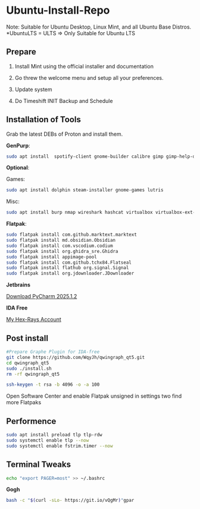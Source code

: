 # Ubuntu-Install-Repo

Note: Suitable for Ubuntu Desktop, Linux Mint, and all Ubuntu Base Distros. 
*UbuntuLTS = ULTS => Only Suitable for Ubuntu LTS

## Prepare

1. Install Mint using the official installer and documentation

2. Go threw the welcome menu and setup all your preferences.

3. Update system

4. Do Timeshift INIT Backup and Schedule

## Installation of Tools

Grab the latest DEBs of Proton and install them.

**GenPurp**:

```bash
sudo apt install  spotify-client gnome-builder calibre gimp gimp-help-de darktable handbrake obs-studio vlc filelight baobab python3-virtualenv python-pip python3 glances most dia ghex tree bleachbit ipython3 neofetch gnome-keyring android-sdk-platform-tools-common qbittorrent openssh-client chromium
```

**Optional**:

Games:

```bash
sudo apt install dolphin steam-installer gnome-games lutris
```

Misc:

```bash
sudo apt install burp nmap wireshark hashcat virtualbox virtualbox-ext-pack 
```

**Flatpak**:

```bash
sudo flatpak install com.github.marktext.marktext
sudo flatpak install md.obsidian.Obsidian 
sudo flatpak install com.vscodium.codium
sudo flatpak install org.ghidra_sre.Ghidra
sudo flatpak install appimage-pool
sudo flatpak install com.github.tchx84.Flatseal
sudo flatpak install flathub org.signal.Signal
sudo flatpak install org.jdownloader.JDownloader
```

**Jetbrains**

[Download PyCharm 2025.1.2](https://www.jetbrains.com/shop/download/PC/2025100)

**IDA Free**

[My Hex-Rays Account](https://my.hex-rays.com/dashboard/download-center/installers/9.1/ida-free)

## Post install

```bash
#Prepare Graphe Plugin for IDA-free
git clone https://github.com/WqyJh/qwingraph_qt5.git
cd qwingraph_qt5
sudo ./install.sh
rm -rf qwingraph_qt5

ssh-keygen -t rsa -b 4096 -o -a 100
```

Open Software Center and enable Flatpak unsigned in settings two find more Flatpaks 

## Performence

```bash
sudo apt install preload tlp tlp-rdw
sudo systemctl enable tlp --now
sudo systemctl enable fstrim.timer --now
```

## Terminal Tweaks

```bash
echo "export PAGER=most" >> ~/.bashrc
```

**Gogh**

```bash
bash -c "$(curl -sLo- https://git.io/vQgMr)"gpar
```
